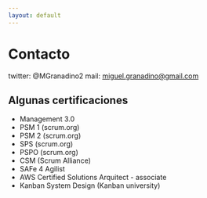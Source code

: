 ```yaml
---
layout: default
---
```


# Contacto

twitter: @MGranadino2
mail: miguel.granadino@gmail.com

## Algunas certificaciones

- Management 3.0
- PSM 1 (scrum.org)
- PSM 2 (scrum.org)
- SPS (scrum.org)
- PSPO (scrum.org)
- CSM (Scrum Alliance)
- SAFe 4 Agilist
- AWS Certified Solutions Arquitect - associate
- Kanban System Design (Kanban university)
